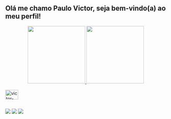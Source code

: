 ## Olá me chamo Paulo Victor, seja bem-vindo(a) ao meu perfil!
<div align="center">
  <a href="https://github.com/strvictor">
  <img height="180em" src="https://github-readme-stats.vercel.app/api?username=strvictor&show_icons=true&theme=dracula&include_all_commits=true&count_private=true"/>
  <img height="180em" src="https://github-readme-stats.vercel.app/api/top-langs/?username=strvictor&layout=compact&langs_count=7&theme=dracula"/>
</div>
<div style="display: inline_block"><br>
 
  <img align="center" alt="victor-Python" height="30" width="40" src="https://raw.githubusercontent.com/devicons/devicon/master/icons/python/python-original .svg">
  
</div>
  
  ##
 
<div>
 <a href="https://instagram.com/victorstrr" target="_blank"><img src="https://img.shields.io/badge/Instagram-E4405F?style=for-the-badge&logo=instagram&logoColor=white" target="_blank"></a>	
<a href = "mailto:vicctor1009@gmail.com@gmail.com"><img src="https://img.shields.io/badge/Gmail-D14836?style=for-the-badge&logo=gmail&logoColor=white" target="_blank"></a>
 <a href="https://www.linkedin.com/in/strvictor"><img src="https://img.shields.io/badge/LinkedIn-0077B5?style=for-the-badge&logo=linkedin&logoColor=white" target="_blank"></a>
 
</div>
